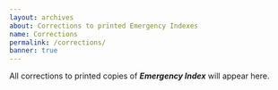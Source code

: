 ```yaml
---
layout: archives
about: Corrections to printed Emergency Indexes
name: Corrections
permalink: /corrections/
banner: true
---
```


All corrections to printed copies of _**Emergency Index**_ will appear here.
